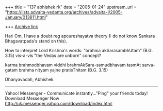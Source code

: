 +++
title = "137 abhishek rk"
date = "2005-01-24"
upstream_url = "https://lists.advaita-vedanta.org/archives/advaita-l/2005-January/013911.html"

+++
[Archive link](https://lists.advaita-vedanta.org/archives/advaita-l/2005-January/013911.html)

Hari Om,
I have a doubt reg apoureshayatva theory (I do not
know Sankara Bhagavatpada's stand on this). 

How to interpret Lord Krishna's words: "brahma
akSarasambhUtam" (B.G. 3.15) vis-a-vis "the Vedas are
unborn" concept?

karma brahmodbhavam viddhi 
brahmAkSara-samudbhavam 
tasmAt sarva-gatam brahma 
nityam yajne pratisThitam (B.G. 3.15)

Dhanyavadah,
Abhishek

________________________________________________________________________
Yahoo! Messenger - Communicate instantly..."Ping" 
your friends today! Download Messenger Now 
http://uk.messenger.yahoo.com/download/index.html

